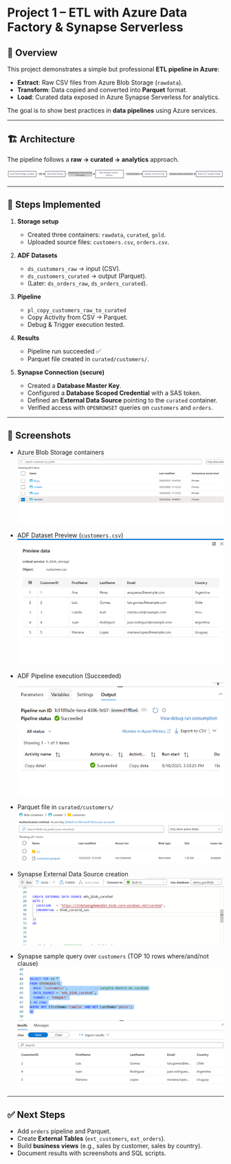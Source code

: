 # Project 1 – ETL with Azure Data Factory & Synapse Serverless

## 📌 Overview
This project demonstrates a simple but professional **ETL pipeline in Azure**:
- **Extract**: Raw CSV files from Azure Blob Storage (`rawdata`).
- **Transform**: Data copied and converted into **Parquet** format.
- **Load**: Curated data exposed in Azure Synapse Serverless for analytics.

The goal is to show best practices in **data pipelines** using Azure services.

---

## 🏗️ Architecture
The pipeline follows a **raw → curated → analytics** approach.

![Architecture](../images/project1_architecture.png)

---

## 🔹 Steps Implemented
1. **Storage setup**
   - Created three containers: `rawdata`, `curated`, `gold`.
   - Uploaded source files: `customers.csv`, `orders.csv`.

2. **ADF Datasets**
   - `ds_customers_raw` → input (CSV).
   - `ds_customers_curated` → output (Parquet).
   - (Later: `ds_orders_raw`, `ds_orders_curated`).

3. **Pipeline**
   - `pl_copy_customers_raw_to_curated`
   - Copy Activity from CSV → Parquet.
   - Debug & Trigger execution tested.

4. **Results**
   - Pipeline run succeeded ✅
   - Parquet file created in `curated/customers/`.

5. **Synapse Connection (secure)**
   - Created a **Database Master Key**.
   - Configured a **Database Scoped Credential** with a SAS token.
   - Defined an **External Data Source** pointing to the `curated` container.
   - Verified access with `OPENROWSET` queries on `customers` and `orders`.

---

## 📸 Screenshots
- Azure Blob Storage containers  
  ![Containers](../images/containers.png)

- ADF Dataset Preview (`customers.csv`)  
  ![Dataset Preview](../images/dataset_customers_preview.png)

- ADF Pipeline execution (Succeeded)  
  ![Pipeline Success](../images/pipeline_success.png)

- Parquet file in `curated/customers/`  
  ![Curated Parquet](../images/customers_parquet.png)

- Synapse External Data Source creation  
  ![Synapse DataSource](../images/synapse_external_datasource.png)

- Synapse sample query over `customers` (TOP 10 rows where/and/not clause)  
  ![Synapse Query Customers](../images/synapse_openrowset_customers.png)

---

## ✅ Next Steps
- Add `orders` pipeline and Parquet.
- Create **External Tables** (`ext_customers`, `ext_orders`).
- Build **business views** (e.g., sales by customer, sales by country).
- Document results with screenshots and SQL scripts.
